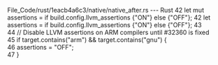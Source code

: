 File_Code/rust/1eacb4a6c3/native/native_after.rs --- Rust
42     let mut assertions = if build.config.llvm_assertions {"ON"} else {"OFF"};                                                                             42     let assertions = if build.config.llvm_assertions {"ON"} else {"OFF"};
43                                                                                                                                                              
44     // Disable LLVM assertions on ARM compilers until #32360 is fixed                                                                                        
45     if target.contains("arm") && target.contains("gnu") {                                                                                                    
46         assertions = "OFF";                                                                                                                                  
47     }                                                                                                                                                        

